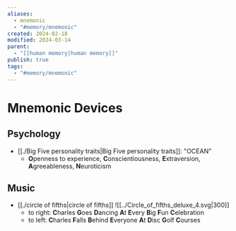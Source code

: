 ```yaml
---
aliases:
  - mnemonic
  - "#memory/mnemonic"
created: 2024-02-18
modified: 2024-03-14
parent:
  - "[[human memory|human memory]]"
publish: true
tags:
  - "#memory/mnemonic"
---
```


# Mnemonic Devices
## Psychology
- [[./Big Five personality traits|Big Five personality traits]]: "OCEAN"
  - **O**penness to experience, **C**onscientiousness, **E**xtraversion, **A**greeableness, **N**euroticism

## Music
- [[./circle of fifths|circle of fifths]] ![[../Circle_of_fifths_deluxe_4.svg|300]]
  - to right: **C**harles **G**oes **D**ancing **A**t **E**very **B**ig **F**un **C**elebration
  - to left: **C**harles **F**alls **B**ehind **E**veryone **A**t **D**isc **G**olf **C**ourses